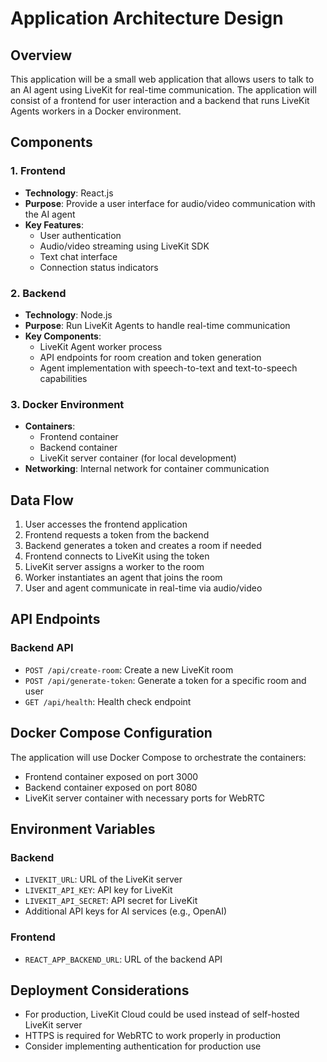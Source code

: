 # Application Architecture Design

## Overview

This application will be a small web application that allows users to talk to an AI agent using LiveKit for real-time communication. The application will consist of a frontend for user interaction and a backend that runs LiveKit Agents workers in a Docker environment.

## Components

### 1. Frontend
- **Technology**: React.js
- **Purpose**: Provide a user interface for audio/video communication with the AI agent
- **Key Features**:
  - User authentication
  - Audio/video streaming using LiveKit SDK
  - Text chat interface
  - Connection status indicators

### 2. Backend
- **Technology**: Node.js
- **Purpose**: Run LiveKit Agents to handle real-time communication
- **Key Components**:
  - LiveKit Agent worker process
  - API endpoints for room creation and token generation
  - Agent implementation with speech-to-text and text-to-speech capabilities

### 3. Docker Environment
- **Containers**:
  - Frontend container
  - Backend container
  - LiveKit server container (for local development)
- **Networking**: Internal network for container communication

## Data Flow

1. User accesses the frontend application
2. Frontend requests a token from the backend
3. Backend generates a token and creates a room if needed
4. Frontend connects to LiveKit using the token
5. LiveKit server assigns a worker to the room
6. Worker instantiates an agent that joins the room
7. User and agent communicate in real-time via audio/video

## API Endpoints

### Backend API
- `POST /api/create-room`: Create a new LiveKit room
- `POST /api/generate-token`: Generate a token for a specific room and user
- `GET /api/health`: Health check endpoint

## Docker Compose Configuration

The application will use Docker Compose to orchestrate the containers:
- Frontend container exposed on port 3000
- Backend container exposed on port 8080
- LiveKit server container with necessary ports for WebRTC

## Environment Variables

### Backend
- `LIVEKIT_URL`: URL of the LiveKit server
- `LIVEKIT_API_KEY`: API key for LiveKit
- `LIVEKIT_API_SECRET`: API secret for LiveKit
- Additional API keys for AI services (e.g., OpenAI)

### Frontend
- `REACT_APP_BACKEND_URL`: URL of the backend API

## Deployment Considerations

- For production, LiveKit Cloud could be used instead of self-hosted LiveKit server
- HTTPS is required for WebRTC to work properly in production
- Consider implementing authentication for production use
